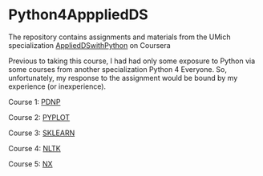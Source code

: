 # Python4ApppliedDS
The  repository contains assignments and materials from the UMich specialization [AppliedDSwithPython](https://www.coursera.org/specializations/data-science-python) on Coursera

Previous to taking this course, I had had only some exposure to Python 
via some courses from another specialization Python 4 
Everyone. So, unfortunately, my response to the assignment 
would be bound by my experience (or inexperience).

Course 1: [PDNP](https://github.com/TLI2958/Python4ApppliedDS/tree/course1)

Course 2: [PYPLOT](https://github.com/TLI2958/Python4ApppliedDS/tree/course2)

Course 3: [SKLEARN](https://github.com/TLI2958/Python4ApppliedDS/tree/course3)

Course 4: [NLTK](https://github.com/TLI2958/Python4ApppliedDS/tree/course4)

Course 5: [NX](https://github.com/TLI2958/Python4ApppliedDS/tree/course5)


